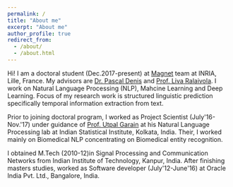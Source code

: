 ```yaml
---
permalink: /
title: "About me"
excerpt: "About me"
author_profile: true
redirect_from: 
  - /about/
  - /about.html
---
```


Hi! I am a doctoral student (Dec.2017-present) at [Magnet](https://team.inria.fr/magnet/) team at INRIA, Lille, France. My advisors are [Dr. Pascal Denis](http://researchers.lille.inria.fr/pdenis/) and [Prof. Liva Ralaivola](http://pageperso.lif.univ-mrs.fr/~liva.ralaivola/). I work on Natural Language Processing (NLP), Mahcine Learning and Deep Learning. Focus of my research work is structured linguistic prediction specifically temporal information extraction from text.

Prior to joining doctoral program, I worked as Project Scientist (July'16-Nov.'17) under guidance of [Prof. Utpal Garain](https://www.isical.ac.in/~utpal/) at his Natural Language Processing lab at Indian Statistical Institute, Kolkata, India. Their, I worked mainly on Biomedical NLP concentrating on Biomedical entity recognition.

I obtained M.Tech (2010-12)in Signal Processing and Communication Networks from Indian Institute of Technology, Kanpur, India. After finishing masters studies, worked as Software developer (July'12-June'16) at Oracle India Pvt. Ltd., Bangalore, India.